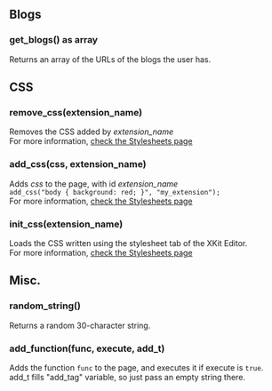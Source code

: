 ## Blogs

### get_blogs() as array
Returns an array of the URLs of the blogs the user has.

## CSS

### remove_css(extension_name)
Removes the CSS added by _extension_name_  
For more information, [check the Stylesheets page](https://github.com/atesh/XKit/wiki/Stylesheets)

### add_css(css, extension_name)
Adds _css_ to the page, with id _extension_name_  
`add_css("body { background: red; }", "my_extension");`  
For more information, [check the Stylesheets page](https://github.com/atesh/XKit/wiki/Stylesheets)

### init_css(extension_name)
Loads the CSS written using the stylesheet tab of the XKit Editor.  
For more information, [check the Stylesheets page](https://github.com/atesh/XKit/wiki/Stylesheets)


## Misc.
### random_string()
Returns a random 30-character string.

### add_function(func, execute, add_t)
Adds the function `func` to the page, and executes it if execute is `true`.  
add_t fills "add_tag" variable, so just pass an empty string there.